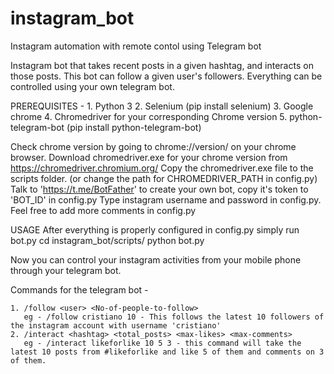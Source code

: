 # instagram_bot
Instagram automation with remote contol using Telegram bot

Instagram bot that takes recent posts in a given hashtag, and interacts on those posts.
This bot can follow a given user's followers.
Everything can be controlled using your own telegram bot.


PREREQUISITES - 
	1. Python 3
	2. Selenium (pip install selenium)
	3. Google chrome
	4. Chromedriver for your corresponding Chrome version
	5. python-telegram-bot (pip install python-telegram-bot)
	
Check chrome version by going to chrome://version/ on your chrome browser.
Download chromedriver.exe for your chrome version from https://chromedriver.chromium.org/
Copy the chromedriver.exe file to the scripts folder. (or change the path for CHROMEDRIVER_PATH in config.py)
Talk to 'https://t.me/BotFather' to create your own bot, copy it's token to 'BOT_ID' in config.py
Type instagram username and password in config.py.
Feel free to add more comments in config.py
	
	
USAGE 
After everything is properly configured in config.py simply run bot.py
	cd instagram_bot/scripts/
	python bot.py
	
Now you can control your instagram activities from your mobile phone through your telegram bot.

Commands for the telegram bot - 

	1. /follow <user> <No-of-people-to-follow>
	   eg - /follow cristiano 10 - This follows the latest 10 followers of the instagram account with username 'cristiano'
	2. /interact <hashtag> <total_posts> <max-likes> <max-comments>
	   eg - /interact likeforlike 10 5 3 - this command will take the latest 10 posts from #likeforlike and like 5 of them and comments on 3 of them.
